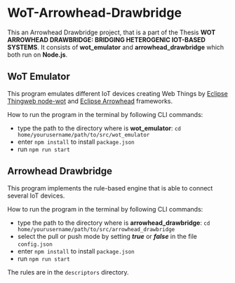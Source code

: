 # WoT-Arrowhead-Drawbridge
This an Arrowhead Drawbridge project, that is a part of the Thesis **WOT ARROWHEAD DRAWBRIDGE: BRIDGING HETEROGENIC IOT-BASED SYSTEMS**.
It consists of **wot_emulator** and **arrowhead_drawbridge** which both run on **Node.js**.
## WoT Emulator
This program emulates different IoT devices creating Web Things by [Eclipse Thingweb node-wot](https://github.com/eclipse/thingweb.node-wot) and [Eclipse Arrowhead](https://github.com/eclipse-arrowhead/core-java-spring) frameworks.

How to run the program in the terminal by following CLI commands:
- type the path to the directory where is **wot_emulator**: `cd home/yourusername/path/to/src/wot_emulator`
- enter `npm install` to install `package.json`
- run `npm run start`

## Arrowhead Drawbridge
This program implements the rule-based engine that is able to connect several IoT devices.

How to run the program in the terminal by following CLI commands:
- type the path to the directory where is **arrowhead_drawbridge**: `cd home/yourusername/path/to/src/arrowhead_drawbridge`
- select the pull or push mode by setting **_true_** or **_false_** in the file `config.json`
- enter `npm install` to install `package.json`
- run `npm run start`

The rules are in the `descriptors` directory.
